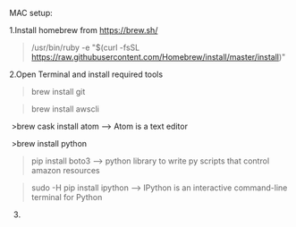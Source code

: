 MAC setup:

1.Install homebrew from https://brew.sh/

  >/usr/bin/ruby -e "$(curl -fsSL https://raw.githubusercontent.com/Homebrew/install/master/install)"

2.Open Terminal and install required tools

  >brew install git
  
  >brew install awscli
  
  >brew cask install atom --> Atom is a text editor
  
  >brew install python
  
  >pip install boto3  --> python library to write py scripts that control amazon resources
  
  >sudo -H pip install ipython --> IPython is an interactive command-line terminal for Python
  
3. 
